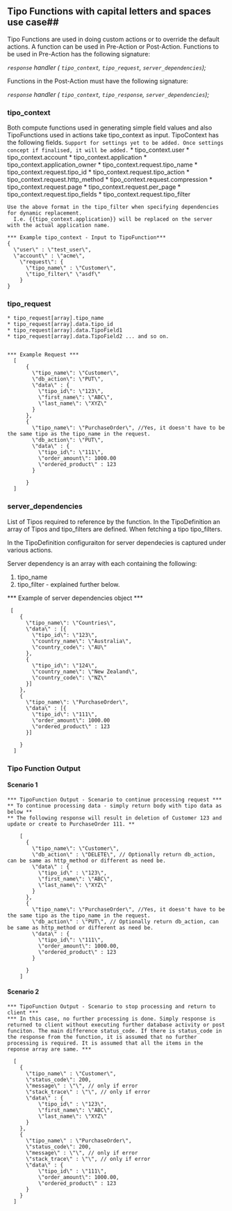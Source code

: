   ## Tipo Functions with capital letters and spaces use case##
  
  Tipo Functions are used in doing custom actions or to override the default actions. A function can be used in Pre-Action or Post-Action. Functions to be used in Pre-Action has the following signature:
  
  *`response` handler ( `tipo_context`, `tipo_request`, `server_dependencies`);*
  
  Functions in the Post-Action must have the following signature:
  
  *`response` handler ( `tipo_context`, `tipo_response`, `server_dependencies`);*
  
  ### tipo_context ###
  
  Both compute functions used in generating simple field values and also TipoFunctions used in actions take tipo_context as input. TipoContext has the following fields.
  `Support for settings yet to be added. Once settings concept if finalised, it will be added.`
    * tipo_context.user
    * tipo_context.account
    * tipo_context.application
    * tipo_context.application_owner
    * tipo_context.request.tipo_name
    * tipo_context.request.tipo_id
    * tipo_context.request.tipo_action
    * tipo_context.request.http_method
    * tipo_context.request.compression
    * tipo_context.request.page
    * tipo_context.request.per_page
    * tipo_context.request.tipo_fields
    * tipo_context.request.tipo_filter
    
    Use the above format in the tipo_filter when specifying dependencies for dynamic replacement. 
      I.e. {{tipo_context.application}} will be replaced on the server with the actual application name.
    
    *** Example tipo_context - Input to TipoFunction***
    {
      \"user\" : \"test_user\",
      \"account\" : \"acme\",
        \"request\": {
          \"tipo_name\" : \"Customer\",
          \"tipo_filter\" \"asdf\"
        }
    }

    
  ### tipo_request   ###
    
    * tipo_request[array].tipo_name
    * tipo_request[array].data.tipo_id
    * tipo_request[array].data.TipoField1
    * tipo_request[array].data.TipoField2 ... and so on.
    
    
    *** Example Request ***
      [
          {
            \"tipo_name\": \"Customer\",
            \"db_action\": \"PUT\",
            \"data\" : {
              \"tipo_id\": \"123\",
              \"first_name\": \"ABC\",
              \"last_name\": \"XYZ\"
            }
          },
          {
            \"tipo_name\": \"PurchaseOrder\", //Yes, it doesn't have to be the same tipo as the tipo_name in the request.
            \"db_action\": \"PUT\",
            \"data\" : {
              \"tipo_id\": \"111\",
              \"order_amount\": 1000.00
              \"ordered_product\" : 123 
            }
            
          }
      ]

  ### server_dependencies  ###
  List of Tipos required to reference by the function. In the TipoDefinition an array of Tipos and tipo_filters are defined. When fetching a tipo tipo_filters.
  
  In the TipoDefinition configuraiton for server dependecies is captured under various actions. 
  
  Server dependency is an array with each containing the following:
  1. tipo_name
  2. tipo_filter - explained further below.
  
  
  *** Example of server dependencies object ***

     [
        {
          \"tipo_name\": \"Countries\",
          \"data\" : [{
            \"tipo_id\": \"123\",
            \"country_name\": \"Australia\",
            \"country_code\": \"AU\"
          },
          {
            \"tipo_id\": \"124\",
            \"country_name\": \"New Zealand\",
            \"country_code\": \"NZ\"
          }]
        },
        {
          \"tipo_name\": \"PurchaseOrder\",
          \"data\" : [{
            \"tipo_id\": \"111\",
            \"order_amount\": 1000.00
            \"ordered_product\" : 123 
          }]
          
        }
      ]

  ### Tipo Function Output  ###
  
  #### Scenario 1 ####
    
    *** TipoFunction Output - Scenario to continue processing request ***
    ** To continue processing data - simply return body with tipo data as below **
    ** The following response will result in deletion of Customer 123 and update or create to PurchaseOrder 111. **

        [
          {
            \"tipo_name\": \"Customer\",
            \"db_action\" : \"DELETE\", // Optionally return db_action, can be same as http_method or different as need be.
            \"data\" : {
              \"tipo_id\" : \"123\",
              \"first_name\": \"ABC\",
              \"last_name\": \"XYZ\"
            }
          },
          {
            \"tipo_name\": \"PurchaseOrder\", //Yes, it doesn't have to be the same tipo as the tipo_name in the request.
            \"db_action\" : \"PUT\", // Optionally return db_action, can be same as http_method or different as need be. 
            \"data\" : {
              \"tipo_id\": \"111\",
              \"order_amount\": 1000.00,
              \"ordered_product\" : 123 
            }
            
          }
        ]

  #### Scenario 2 ####
    *** TipoFunction Output - Scenario to stop processing and return to client ***
    *** In this case, no further processing is done. Simply response is returned to client without executing further database activity or post funciton. The main difference status_code. If there is status_code in the response from the function, it is assumed that no further processing is required. It is assumed that all the items in the reponse array are same. ***

      [
        { 
          \"tipo_name\" : \"Customer\",
          \"status_code\": 200,
          \"message\" : \"\", // only if error
          \"stack_trace\" : \"\", // only if error
          \"data\" : {
              \"tipo_id\" : \"123\",
              \"first_name\": \"ABC\",
              \"last_name\": \"XYZ\"
          }
        },
        {
          \"tipo_name\" : \"PurchaseOrder\",
          \"status_code\": 200,
          \"message\" : \"\", // only if error
          \"stack_trace\" : \"\", // only if error
          \"data\" : {
              \"tipo_id\" : \"111\",
              \"order_amount\": 1000.00,
              \"ordered_product\" : 123 
          }
        }
      ]
